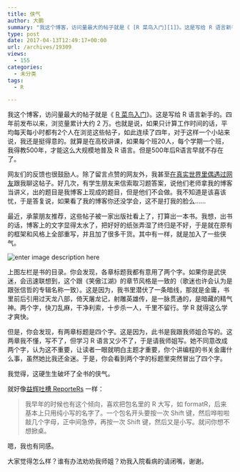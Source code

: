```yaml
---
title: 侠气
author: 大鹏
summary: "我这个博客，访问量最大的帖子就是《 [R 菜鸟入门][1]》。这是写给 R 语言新手的。四年前发布以来，浏览量累计大约 2 万。也就是说，如果只计算工作时间的话，平均每天每小时都有2个人在浏览这些帖子，如此连续了四年，对于这样一个小站来说，我还是挺得意的。就算是在高校讲课，如果每个班20人，每个学期一个班，我得教500年，才能这么大规模地普及 R 语言。但是500年后R语言早就不存在了。"
type: post
date: 2017-04-13T12:49:17+00:00
url: /archives/19309
views:
  - 155
categories:
  - 未分类
tags:
  - R

---
```

我这个博客，访问量最大的帖子就是《 [R 菜鸟入门][1]》。这是写给 R 语言新手的。四年前发布以来，浏览量累计大约 2 万。也就是说，如果只计算工作时间的话，平均每天每小时都有2个人在浏览这些帖子，如此连续了四年，对于这样一个小站来说，我还是挺得意的。就算是在高校讲课，如果每个班20人，每个学期一个班，我得教500年，才能这么大规模地普及 R 语言。但是500年后R语言早就不存在了。

网友们的反馈也很鼓励人。除了留言点赞的网友外，我甚至[在真实世界里偶遇过网友][2]跟我聊这帖子。好几次，有学生朋友来信索取习题答案，说他们老师拿我的博客当讲义，出的题目是我博客上现成的题目，但是他们不会做。我不知道是该喜该忧，于是答复说，如果看了我的博客你还没学会，这不是打我的脸么……

最近，承蒙朋友推荐，这些帖子被一家出版社看上了，打算出一本书。我想，出书的话，博客上的文字显得太水了，把好好的纸张弄湿了终归是不好，于是就在原有的框架和风格上全部重写，并且加了很多干货。其中有一样，就是加入了一些侠气。

![enter image description here][3]

上图左栏是书的目录。你会发现，各章标题我都有意用了两个字。如果你是武侠迷，会迅速联想到，这个跟《笑傲江湖》的章节风格是一致的（歌迷也许会认为是跟张信哲的专辑名称一致）。这是因为，我书里潜伏了一条暗线，那就是金庸，书里前后引用过天龙八部，倚天屠龙记，射雕英雄传，是一脉贯通的，是暗藏的精气神。两个字，快刀乱麻，干净利索，十步杀一人，千里不留行。学 R 就得这么学才爽快。

但是，你会发现，有两章标题是四个字。这是因为，此书是我跟我师姐合写的。这两章我不懂，写不了，但学习 R 语言又少不了，于是请我师姐写。她不同意改成两个字，认为这不重要，让读者一眼就明白主题才重要，你个讲编程的书关金庸什么事，虽然她比我还金迷。于是，你会看到两个字的标题里突然冒出了四个字。

我觉得，这硬生生破坏了全书的侠气。

就好像[益辉吐槽 ReporteRs][4] 一样：

> 我早年的时候也有这个倾向，喜欢把包名里的 R 大写，如 formatR，后来基本上只用纯小写的名字了。一个包名开头要按一次 Shift 键，然后哗啦啦敲几个字母，正中间急停，再按一次 Shift 键，然后又是小写。就问你想不想掀桌。

嗯，我也有同感。

大家觉得怎么样？谁有办法劝劝我师姐？劝我入院看病的请闭嘴，谢谢。

 [1]: http://pzhao.org/r4dummies
 [2]: http://pzhao.org/archives/18994
 [3]: http://pzhao.org/wp-content/uploads/2017/04/xajh.jpg
 [4]: https://yihui.name/cn/2017/04/r-markdown-office/

